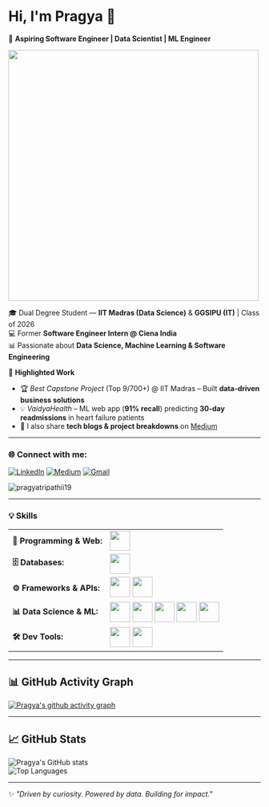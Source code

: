 # Hi, I'm Pragya 👋  

🌟 **Aspiring Software Engineer | Data Scientist | ML Engineer**  

<img align="center" src="https://camo.githubusercontent.com/a748281fca1cdb60f348f931e5db06381c2b1121625f370f9de15b8f682e7a77/68747470733a2f2f69302e77702e636f6d2f7777772e7072696e746d61672e636f6d2f77702d636f6e74656e742f75706c6f6164732f323032312f30322f3463626538645f66316564323830306134393634393834383130326336386663356136366535336d76322e6769663f6669743d3437362532433238302673736c3d31" width="500"/>

🎓 Dual Degree Student — **IIT Madras (Data Science)** & **GGSIPU (IT)** | Class of 2026  
💻 Former **Software Engineer Intern @ Ciena India**  
📊 Passionate about **Data Science, Machine Learning & Software Engineering**  

🚀 **Highlighted Work**  
- 🏆 *Best Capstone Project* (Top 9/700+) @ IIT Madras – Built **data-driven business solutions**  
- 💡 *VaidyaHealth* – ML web app (**91% recall**) predicting **30-day readmissions** in heart failure patients  
- 📖 I also share **tech blogs & project breakdowns** on [Medium](https://medium.com/@pragyatripathii19)  

---

<h3 align="left">🌐 Connect with me:</h3>  

[![LinkedIn](https://img.shields.io/badge/LinkedIn-0077B5?logo=linkedin&logoColor=white)](https://www.linkedin.com/in/pragyatripathi19)
[![Medium](https://img.shields.io/badge/Medium-12100E?logo=medium&logoColor=white)](https://medium.com/@pragyatripathii19)
[![Gmail](https://img.shields.io/badge/Email-D14836?logo=gmail&logoColor=white)](mailto:pragyatripathii19@gmail.com)  

<p align="left"> <img src="https://komarev.com/ghpvc/?username=pragyatripathii19&label=Profile%20views&color=0e75b6&style=flat" alt="pragyatripathii19" /> </p>

---

<h3 align="left">💡 Skills</h3>

<table>
  <tr>
    <td><b>🚀 Programming & Web:</b></td>
    <td>
      <img height="40" src="https://skillicons.dev/icons?i=c,cpp,java,python,html,css,js"/>
    </td>
  </tr>
  
  <tr>
    <td><b>🗄️ Databases:</b></td>
    <td>
      <img height="40" src="https://skillicons.dev/icons?i=postgres,mysql,sqlite"/>
    </td>
  </tr>
  
  <tr>
    <td><b>⚙️ Frameworks & APIs:</b></td>
    <td>
      <img height="40" src="https://skillicons.dev/icons?i=flask"/>
      <img height="40" src="https://skillicons.dev/icons?i=fastapi"/>
    </td>
  </tr>
  
  <tr>
    <td><b>📊 Data Science & ML:</b></td>
    <td>
      <img height="40" src="https://upload.wikimedia.org/wikipedia/commons/e/ed/Pandas_logo.svg"/>
      <img height="40" src="https://upload.wikimedia.org/wikipedia/commons/3/31/NumPy_logo_2020.svg"/>
      <img height="40" src="https://scikit-learn.org/stable/_static/scikit-learn-logo-small.png"/>
      <img height="40" src="https://matplotlib.org/_static/logo_light.svg"/>
      <img height="40" src="https://seaborn.pydata.org/_images/logo-mark-lightbg.svg"/>
    </td>
  </tr>
  
  <tr>
    <td><b>🛠️ Dev Tools:</b></td>
    <td>
      <img height="40" src="https://skillicons.dev/icons?i=git,github,vscode,linux"/>
      <img height="40" src="https://skillicons.dev/icons?i=jupyter"/>
    </td>
  </tr>
</table>


---
## 📊 GitHub Activity Graph  

[![Pragya's github activity graph](https://github-readme-activity-graph.vercel.app/graph?username=pragyatripathii19&bg_color=141321&color=ffffff&line=79ff97&point=f9f9f9&area=true&hide_border=true)](https://github.com/ashutosh00710/github-readme-activity-graph)

---

## 📈 GitHub Stats  
![Pragya's GitHub stats](https://github-readme-stats.vercel.app/api?username=pragyatripathii19&show_icons=true&theme=radical)  
![Top Languages](https://github-readme-stats.vercel.app/api/top-langs/?username=pragyatripathii19&layout=compact&theme=radical)  

---

✨ *"Driven by curiosity. Powered by data. Building for impact."*  
